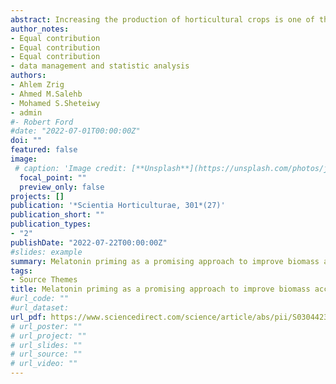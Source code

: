 ```yaml
---
abstract: Increasing the production of horticultural crops is one of the most important challenges worldwide. Seed priming is a promising agricultural procedure for supporting growth and quality of economic crops. Among the most efficient seed priming agents that play a significant role in improving plant growth, chemical composition and bioactivity is melatonin. This study was carried out to investigate the impact of MT priming on sprouting of three genotypes of quinoa Chenopodium quinoa and their nutritive value. Different primary and secondary metabolites of the three genotypes regalona kvl sra2 Q37 were quantified. MT priming promoted the growth of quinoa genotypes by increasing their biomass accumulation and total nutrient content. Regarding the effect of MT priming on pigments, there was an obvious upward trend in leaf pigments of regalona. Besides, our results showed that MT priming increased the vitamins content such as thiamin and tocopherol content. Essential amino acids, organic acids and unsaturated fatty acids were significantly higher in MT primed plants relative to the corresponding controls. Further, MT priming enhanced the accumulation of total soluble sugar, polyphenols, and flavonoids, which contribute to higher antioxidant and antidiabetic activities. Interestingly, species-specific responses toward MT priming were noticeable, where kvl sra2 sprouts showed the highest antioxidant and antidiabetic activities among the three quinoa genotypes. Overall, the current results suggest that MT priming could be used as a powerful agricultural approach to improve the growth and functional food value of quinoa sprouts. 
author_notes:
- Equal contribution
- Equal contribution
- Equal contribution
- data management and statistic analysis
authors:
- Ahlem Zrig 
- Ahmed M.Salehb
- Mohamed S.Sheteiwy 
- admin
#- Robert Ford
#date: "2022-07-01T00:00:00Z"
doi: ""
featured: false
image:
 # caption: 'Image credit: [**Unsplash**](https://unsplash.com/photos/jdD8gXaTZsc)'
  focal_point: ""
  preview_only: false
projects: []
publication: '*Scientia Horticulturae, 301*(27)'
publication_short: ""
publication_types:
- "2"
publishDate: "2022-07-22T00:00:00Z"
#slides: example
summary: Melatonin priming as a promising approach to improve biomass accumulation and the nutritional values of Chenopodium quinoa sprouts A genotype based study
tags:
- Source Themes
title: Melatonin priming as a promising approach to improve biomass accumulation and the nutritional values of Chenopodium quinoa sprouts A genotype based study
#url_code: ""
#url_dataset: 
url_pdf: https://www.sciencedirect.com/science/article/abs/pii/S0304423822002138?via%3Dihub
# url_poster: ""
# url_project: ""
# url_slides: ""
# url_source: ""
# url_video: ""
---
```


